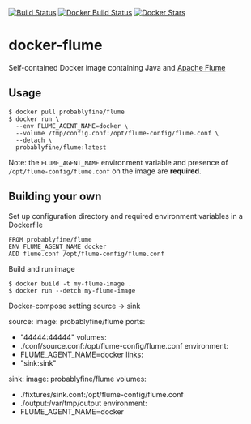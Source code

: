 [![Build Status](https://travis-ci.org/mrwilson/docker-flume.svg?branch=master)](https://travis-ci.org/mrwilson/docker-flume)
[![Docker Build Status](https://img.shields.io/docker/build/probablyfine/flume.svg)](https://hub.docker.com/r/probablyfine/flume/builds/)
[![Docker Stars](https://img.shields.io/docker/stars/probablyfine/flume.svg)](https://hub.docker.com/r/probablyfine/flume/)

# docker-flume

  Self-contained Docker image containing Java and [Apache Flume](https://flume.apache.org/)

## Usage

    $ docker pull probablyfine/flume
    $ docker run \
      --env FLUME_AGENT_NAME=docker \
      --volume /tmp/config.conf:/opt/flume-config/flume.conf \
      --detach \
      probablyfine/flume:latest

Note: the `FLUME_AGENT_NAME` environment variable and presence of `/opt/flume-config/flume.conf` on the image are **required**.
  
## Building your own

Set up configuration directory and required environment variables in a Dockerfile

    FROM probablyfine/flume
    ENV FLUME_AGENT_NAME docker
    ADD flume.conf /opt/flume-config/flume.conf

Build and run image

    $ docker build -t my-flume-image .
    $ docker run --detch my-flume-image


Docker-compose setting source -> sink

source:
image: probablyfine/flume
ports:
- "44444:44444"
volumes:
- ./conf/source.conf:/opt/flume-config/flume.conf
environment:
- FLUME_AGENT_NAME=docker
links:
- "sink:sink"

sink:
image: probablyfine/flume
volumes:
- ./fixtures/sink.conf:/opt/flume-config/flume.conf
- ./output:/var/tmp/output
environment:
- FLUME_AGENT_NAME=docker
